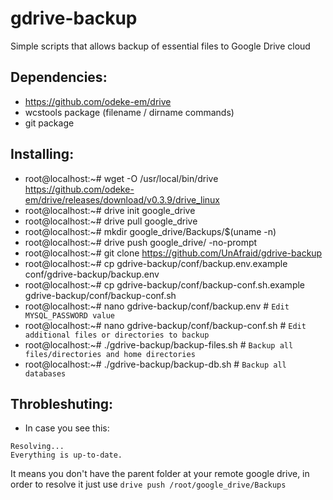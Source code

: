 # gdrive-backup

Simple scripts that allows backup of essential files to Google Drive cloud

## Dependencies:
- https://github.com/odeke-em/drive
- wcstools package (filename / dirname commands)
- git package

## Installing:
- root@localhost:~# wget -O /usr/local/bin/drive https://github.com/odeke-em/drive/releases/download/v0.3.9/drive_linux
- root@localhost:~# drive init google_drive
- root@localhost:~# drive pull google_drive
- root@localhost:~# mkdir google_drive/Backups/$(uname -n)
- root@localhost:~# drive push google_drive/ -no-prompt
- root@localhost:~# git clone https://github.com/UnAfraid/gdrive-backup
- root@localhost:~# cp gdrive-backup/conf/backup.env.example conf/gdrive-backup/backup.env
- root@localhost:~# cp gdrive-backup/conf/backup-conf.sh.example gdrive-backup/conf/backup-conf.sh
- root@localhost:~# nano gdrive-backup/conf/backup.env # `Edit MYSQL_PASSWORD value`
- root@localhost:~# nano gdrive-backup/conf/backup-conf.sh # `Edit additional files or directories to backup`
- root@localhost:~# ./gdrive-backup/backup-files.sh # `Backup all files/directories and home directories`
- root@localhost:~# ./gdrive-backup/backup-db.sh # `Backup all databases`

## Throbleshuting:
- In case you see this:
```
Resolving...
Everything is up-to-date.
```
It means you don't have the parent folder at your remote google drive, in order to resolve it just use `drive push /root/google_drive/Backups`
